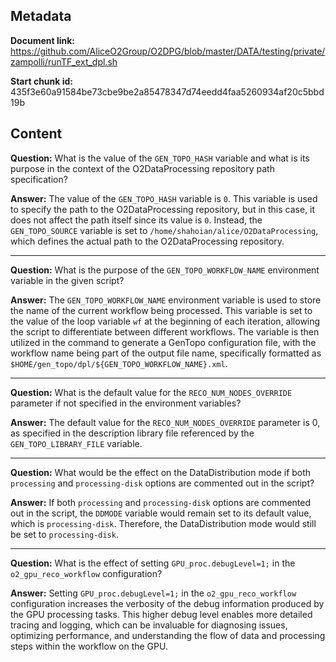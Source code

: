 ## Metadata

**Document link:** https://github.com/AliceO2Group/O2DPG/blob/master/DATA/testing/private/zampolli/runTF_ext_dpl.sh

**Start chunk id:** 435f3e60a91584be73cbe9be2a85478347d74eedd4faa5260934af20c5bbd19b

## Content

**Question:** What is the value of the `GEN_TOPO_HASH` variable and what is its purpose in the context of the O2DataProcessing repository path specification?

**Answer:** The value of the `GEN_TOPO_HASH` variable is `0`. This variable is used to specify the path to the O2DataProcessing repository, but in this case, it does not affect the path itself since its value is `0`. Instead, the `GEN_TOPO_SOURCE` variable is set to `/home/shahoian/alice/O2DataProcessing`, which defines the actual path to the O2DataProcessing repository.

---

**Question:** What is the purpose of the `GEN_TOPO_WORKFLOW_NAME` environment variable in the given script?

**Answer:** The `GEN_TOPO_WORKFLOW_NAME` environment variable is used to store the name of the current workflow being processed. This variable is set to the value of the loop variable `wf` at the beginning of each iteration, allowing the script to differentiate between different workflows. The variable is then utilized in the command to generate a GenTopo configuration file, with the workflow name being part of the output file name, specifically formatted as `$HOME/gen_topo/dpl/${GEN_TOPO_WORKFLOW_NAME}.xml`.

---

**Question:** What is the default value for the `RECO_NUM_NODES_OVERRIDE` parameter if not specified in the environment variables?

**Answer:** The default value for the `RECO_NUM_NODES_OVERRIDE` parameter is 0, as specified in the description library file referenced by the `GEN_TOPO_LIBRARY_FILE` variable.

---

**Question:** What would be the effect on the DataDistribution mode if both `processing` and `processing-disk` options are commented out in the script?

**Answer:** If both `processing` and `processing-disk` options are commented out in the script, the `DDMODE` variable would remain set to its default value, which is `processing-disk`. Therefore, the DataDistribution mode would still be set to `processing-disk`.

---

**Question:** What is the effect of setting `GPU_proc.debugLevel=1;` in the `o2_gpu_reco_workflow` configuration?

**Answer:** Setting `GPU_proc.debugLevel=1;` in the `o2_gpu_reco_workflow` configuration increases the verbosity of the debug information produced by the GPU processing tasks. This higher debug level enables more detailed tracing and logging, which can be invaluable for diagnosing issues, optimizing performance, and understanding the flow of data and processing steps within the workflow on the GPU.